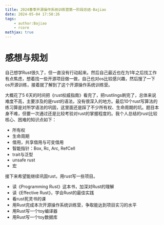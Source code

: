 ```yaml
---
title: 2024春季开源操作系统训练营第一阶段总结-Bajiao
date: 2024-05-04 17:58:26
tags:
    - author:Bajiao
    - rcore
mathjax: true
---
```


# 感想与规划
自己想学Rust很久了，但一直没有行动起来。然后自己最近也在为1年之后找工作有点焦虑，想着找一些开源项目做一做，自己也对os比较感兴趣，然后搜了一下os开源训练，接着就了解到了这个开源操作系统训练营。

大概花了5 6天的时间把《rust权威指南》看完了，把rustlings刷完了，总体来说难度不高，主要涉及的是rust的语法，没有很深入的地方。最后10个rust写算法的练习算是对所学语法的巩固，这里面还是踩了不少所有权、生命周期的坑。题目本身不难，但要一次通过还是比较考验对rust的掌握程度的。我个人总结的rust比较核心、困难的知识点如下：
- 所有权
- 生命周期
- 借用，共享借用与可变借用
- 智能指针：Box, Rc, Arc, RefCell
- trait与泛型
- unsafe rust
- 宏


接下来希望能继续巩固rust，用rust写一些项目。
- 读《Programming Rust》这本书，加深对Rust的理解
- 读《Effective Rust》，学会Rust的最佳实践
- 看rust死灵书的课
- 用Rust完成本次开源操作系统训练营，争取能达到项目实习的水平
- 用Rust写一个toy编译器
- 用Rust写一个toy数据库